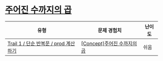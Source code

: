# [주어진 수까지의 곱](https://www.codetree.ai/trails/complete/curated-cards/intro-multiplication-up-to-a-given-number)

|유형|문제 경험치|난이도|
|---|---|---|
|[Trail 1 / 단순 반복문 / prod 계산하기](https://www.codetree.ai/trail-info/novice-low/)|[[Concept]주어진 수까지의 곱](https://www.codetree.ai/trails/complete/curated-cards/intro-multiplication-up-to-a-given-number/)|쉬움|

